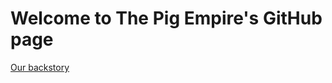 # Welcome to The Pig Empire's GitHub page



<a href="https://thepigempire.github.io/technical/backstory.html">Our backstory</a>
